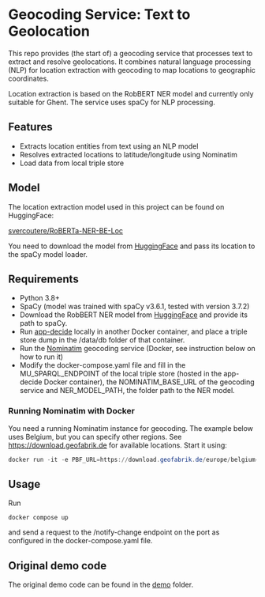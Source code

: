  # Geocoding Service: Text to Geolocation
 
This repo provides (the start of) a geocoding service that processes text to extract and resolve geolocations. It combines natural language processing (NLP) for location extraction with geocoding to map locations to geographic coordinates.

Location extraction is based on the RobBERT NER model and currently only suitable for Ghent. The service uses spaCy for NLP processing.
 
 ## Features
 - Extracts location entities from text using an NLP model
 - Resolves extracted locations to latitude/longitude using Nominatim
 - Load data from local triple store
 
 ## Model
The location extraction model used in this project can be found on HuggingFace:

[svercoutere/RoBERTa-NER-BE-Loc](https://huggingface.co/svercoutere/RoBERTa-NER-BE-Loc)

You need to download the model from [HuggingFace](https://huggingface.co/svercoutere/RoBERTa-NER-BE-Loc) and pass its location to the spaCy model loader.
 
 ## Requirements
 - Python 3.8+
 - SpaCy (model was trained with spaCy v3.6.1, tested with version 3.7.2)
 - Download the RobBERT NER model from [HuggingFace](https://huggingface.co/svercoutere/RoBERTa-NER-BE-Loc) and provide its path to spaCy.
 - Run [app-decide](https://github.com/lblod/app-decide) locally in another Docker container, and place a triple store dump in the /data/db folder of that container.
 - Run the [Nominatim](https://nominatim.org/) geocoding service (Docker, see instruction below on how to run it)
 - Modify the docker-compose.yaml file and fill in the MU_SPARQL_ENDPOINT of the local triple store (hosted in the app-decide Docker container), the NOMINATIM_BASE_URL of the geocoding service and NER_MODEL_PATH, the folder path to the NER model.

 ### Running Nominatim with Docker
You need a running Nominatim instance for geocoding. The example below uses Belgium, but you can specify other regions. See https://download.geofabrik.de for available locations. Start it using:
 
 ```powershell
 docker run -it -e PBF_URL=https://download.geofabrik.de/europe/belgium-latest.osm.pbf -p 8080:8080 --name nominatim mediagis/nominatim:5.1
 ```
 
 ## Usage 
 Run
 ```
docker compose up
 ```
and send a request to the /notify-change endpoint on the port as configured in the docker-compose.yaml file.

## Original demo code
The original demo code can be found in the [demo](/demo) folder.
